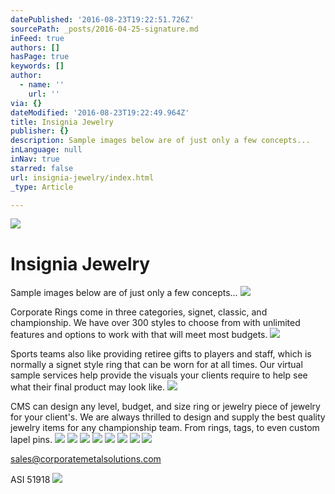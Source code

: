 ```yaml
---
datePublished: '2016-08-23T19:22:51.726Z'
sourcePath: _posts/2016-04-25-signature.md
inFeed: true
authors: []
hasPage: true
keywords: []
author:
  - name: ''
    url: ''
via: {}
dateModified: '2016-08-23T19:22:49.964Z'
title: Insignia Jewelry
publisher: {}
description: Sample images below are of just only a few concepts...
inLanguage: null
inNav: true
starred: false
url: insignia-jewelry/index.html
_type: Article

---
```

![](https://the-grid-user-content.s3-us-west-2.amazonaws.com/39f76cef-be3e-4b17-850c-4b92c1ca80f1.jpg)

# Insignia Jewelry

Sample images below are of just only a few concepts...
![](https://the-grid-user-content.s3-us-west-2.amazonaws.com/c2afd9f1-4f3c-4e35-97c8-15db3ade6923.jpg)

Corporate Rings come in three categories, signet, classic, and championship. We have over 300 styles to choose from with unlimited features and options to work with that will meet most budgets.
![](https://the-grid-user-content.s3-us-west-2.amazonaws.com/1d97c678-1625-4c3b-ab9d-a5668a3be418.jpg)

Sports teams also like providing retiree gifts to players and staff, which is normally a signet style ring that can be worn for at all times. Our virtual sample services help provide the visuals your clients require to help see what their final product may look like.
![](https://s3-us-west-2.amazonaws.com/the-grid-img/p/8efd1472fb231a604b2a6f3ebdcacf6b1880da47.jpg)

CMS can design any level, budget, and size ring or jewelry piece of jewelry for your client's. We are always thrilled to design and supply the best quality jewelry items for any championship team. From rings, tags, to even custom lapel pins.
![](https://s3-us-west-2.amazonaws.com/the-grid-img/p/8aa47d548960f1548bc29082ff60110d665eba05.jpg)
![](https://s3-us-west-2.amazonaws.com/the-grid-img/p/aca6963815d6d8b775b2e787a18ab01164130f6d.jpg)
![](https://s3-us-west-2.amazonaws.com/the-grid-img/p/4cba970335958d02563638762d474e37dcd6cfaa.jpg)
![](https://s3-us-west-2.amazonaws.com/the-grid-img/p/7da7955369dfc9ed19a6519324821a5fe6673f74.jpg)
![](https://s3-us-west-2.amazonaws.com/the-grid-img/p/ebe230250321625216664ab0f57e5da15317fb96.jpg)
![](https://s3-us-west-2.amazonaws.com/the-grid-img/p/82aab28c9726d7b3a444cf3e226c495cd714c6d1.jpg)
![](https://s3-us-west-2.amazonaws.com/the-grid-img/p/da23a4a13c74eda632215c652c41be076cf524a6.jpg)
![](https://s3-us-west-2.amazonaws.com/the-grid-img/p/e95e77c423d99daf22438c0ba60cb287d9b1d5c7.jpg)

sales@corporatemetalsolutions.com

ASI 51918
![](https://the-grid-user-content.s3-us-west-2.amazonaws.com/7edce955-892e-4a4e-baf1-5704d4ab0c1e.jpg)